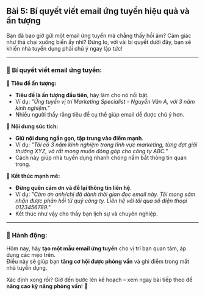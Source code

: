## Bài 5: Bí quyết viết email ứng tuyển hiệu quả và ấn tượng

Bạn đã bao giờ gửi một email ứng tuyển mà chẳng thấy hồi âm? Cảm giác như thả chai xuống biển ấy nhỉ? Đừng lo, với vài bí quyết dưới đây, bạn sẽ khiến nhà tuyển dụng phải chú ý ngay lập tức!

---

### 📌 Bí quyết viết email ứng tuyển:

**🔹 Tiêu đề ấn tượng:**
- **Tiêu đề là ấn tượng đầu tiên**, hãy làm cho nó nổi bật.  
- Ví dụ: *"Ứng tuyển vị trí Marketing Specialist - Nguyễn Văn A, với 3 năm kinh nghiệm."*  
- Nhiều người thấy rằng tiêu đề cụ thể giúp email dễ được chú ý hơn.

**🔹 Nội dung súc tích:**
- **Giữ nội dung ngắn gọn, tập trung vào điểm mạnh**.  
- Ví dụ: *"Tôi có 3 năm kinh nghiệm trong lĩnh vực marketing, từng đạt giải thưởng XYZ, và rất mong muốn đóng góp cho công ty ABC."*  
- Cách này giúp nhà tuyển dụng nhanh chóng nắm bắt thông tin quan trọng.

**🔹 Kết thúc mạnh mẽ:**
- **Đừng quên cảm ơn và để lại thông tin liên hệ**.  
- Ví dụ: *"Cảm ơn anh/chị đã dành thời gian đọc email này. Tôi mong sớm nhận được phản hồi từ quý công ty. Liên hệ với tôi qua số điện thoại 0123456789."*  
- Kết thúc như vậy cho thấy bạn lịch sự và chuyên nghiệp.

---

### 🚀 Hành động:

Hôm nay, hãy **tạo một mẫu email ứng tuyển** cho vị trí bạn quan tâm, áp dụng các mẹo trên.  
Điều này sẽ giúp bạn **tăng cơ hội được phỏng vấn** và ghi điểm trong mắt nhà tuyển dụng.  

Xác định xong rồi? Giờ đến bước lên kế hoạch – xem ngay bài tiếp theo để **nâng cao kỹ năng phỏng vấn**! 🌟
